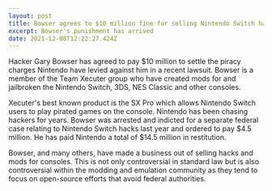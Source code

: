 ```yaml
---
layout: post
title: Bowser agrees to $10 million fine for selling Nintendo Switch hacks
excerpt: Bowser's punishment has arrived
date: 2021-12-08T12:22:27.424Z
---
```

Hacker Gary Bowser has agreed to pay $10 million to settle the piracy charges Nintendo have levied against him in a recent lawsuit. Bowser is a member of the Team Xecuter group who have created mods for and jailbroken the Nintendo Switch, 3DS, NES Classic and other consoles.

Xecuter's best known product is the SX Pro which allows Nintendo Switch users to play pirated games on the console. Nintendo has been chasing hackers for years. Bowser was arrested and indicted for a separate federal case relating to Nintendo Switch hacks last year and ordered to pay $4.5 million. He has paid Nintendo a total of $14.5 million in restitution.

Bowser, and many others, have made a business out of selling hacks and mods for consoles. This is not only controversial in standard law but is also controversial within the modding and emulation community as they tend to focus on open-source efforts that avoid federal authorities.